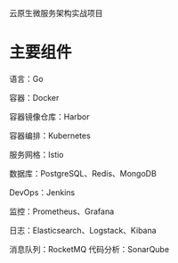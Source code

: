 云原生微服务架构实战项目

# 主要组件
语言：Go

容器：Docker

容器镜像仓库：Harbor

容器编排：Kubernetes

服务网格：Istio

数据库：PostgreSQL、Redis、MongoDB

DevOps：Jenkins

监控：Prometheus、Grafana

日志：Elasticsearch、Logstack、Kibana

消息队列：RocketMQ
代码分析：SonarQube